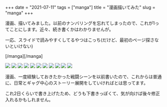 +++
date = "2021-07-11"
tags = ["manga"]
title = "漫画描いてみた"
slug = "manga"
+++

漫画、描いてみました。以前のナンバリングを忘れてしまったので、これが1ってことにします。近々、続き書くかはわかりませんが。

一応、スライドで読みやすくしてるやつはこっち(だけど、最初のページ探さないといけない)

[/manga][/manga]

![](/manga/45.png)
![](/manga/46.png)
![](/manga/47.png)
![](/manga/48.png)
![](/manga/49.png)
![](/manga/50.png)
![](/manga/51.png)
![](/manga/52.png)
![](/manga/53.png)
![](/manga/54.png)
![](/manga/55.png)

漫画、一度経験しておきたかった戦闘シーンを以前書いたので、これからは普通に、日常とギャグ中心のストーリー展開をしていければとは思ってます。

これ2日くらいで書き上げたため、どうも下書きっぽくて、気が向けば後々修正入れるかもしれません。


